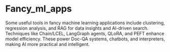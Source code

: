 # Fancy_ml_apps
Some useful tools in fancy machine learning applications include clustering, regression analysis, and RAG for data insights and AI-driven search. Techniques like Chain/LCEL, LangGraph agents, QLoRA, and PEFT enhance model efficiency. These power Doc-QA systems, chatbots, and interpreters, making AI more practical and intelligent.
